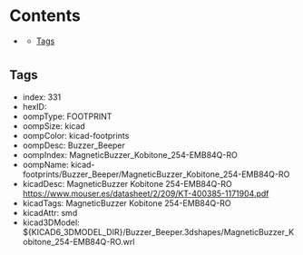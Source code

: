 



Contents
========

* [](#)
	* [Tags](#tags)

# 

## Tags

- index: 331
- hexID: 
- oompType: FOOTPRINT
- oompSize: kicad
- oompColor: kicad-footprints
- oompDesc: Buzzer_Beeper
- oompIndex: MagneticBuzzer_Kobitone_254-EMB84Q-RO
- oompName: kicad-footprints/Buzzer_Beeper/MagneticBuzzer_Kobitone_254-EMB84Q-RO
- kicadDesc: MagneticBuzzer Kobitone 254-EMB84Q-RO https://www.mouser.es/datasheet/2/209/KT-400385-1171904.pdf
- kicadTags: MagneticBuzzer Kobitone 254-EMB84Q-RO
- kicadAttr: smd
- kicad3DModel: ${KICAD6_3DMODEL_DIR}/Buzzer_Beeper.3dshapes/MagneticBuzzer_Kobitone_254-EMB84Q-RO.wrl

